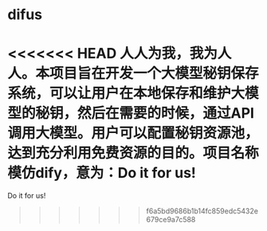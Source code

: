 # difus
<<<<<<< HEAD
人人为我，我为人人。本项目旨在开发一个大模型秘钥保存系统，可以让用户在本地保存和维护大模型的秘钥，然后在需要的时候，通过API调用大模型。用户可以配置秘钥资源池，达到充分利用免费资源的目的。项目名称模仿dify，意为：Do it for us!
=======
Do it for us!
>>>>>>> f6a5bd9686b1b14fc859edc5432e679ce9a7c588
